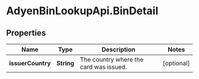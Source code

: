 # AdyenBinLookupApi.BinDetail

## Properties

Name | Type | Description | Notes
------------ | ------------- | ------------- | -------------
**issuerCountry** | **String** | The country where the card was issued. | [optional] 


